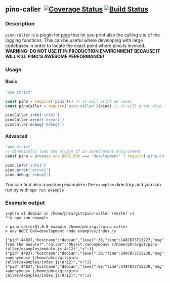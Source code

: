 ## pino-caller&nbsp;&nbsp;[![Coverage Status](https://coveralls.io/repos/github/phra/pino-caller/badge.svg?branch=master)](https://coveralls.io/github/phra/pino-caller?branch=master)&nbsp;[![Build Status](https://travis-ci.org/phra/pino-caller.svg?branch=master)](https://travis-ci.org/phra/pino-caller)

### Description
`pino-caller` is a plugin for [pino](https://github.com/pinojs/pino) that let you print also the calling site of the logging functions.
This can be useful where developing with large codebases in order to locate the exact point where pino is invoked.
**WARNING: DO NOT USE IT IN PRODUCTION ENVIRONMENT BECAUSE IT WILL KILL PINO'S AWESOME PERFORMANCE!**

### Usage

#### Basic
```js
'use strict'

const pino = require('pino')() // it will print as usual
const pinoCaller = require('pino-caller')(pino) // it will print also the calling site

pinoCaller.info('info1')
pinoCaller.error('error1')
pinoCaller.debug('debug1')
```

#### Advanced
```js
'use strict'
// dinamically load the plugin if in development environment
const pino = process.env.NODE_ENV === 'development' ? require('pino-caller')(require('pino')()) : require('pino')()

pino.info('info1')
pino.error('error1')
pino.debug('debug1')
```

You can find also a working example in the `examples` directory and you can run by with `npm run example`

### Example output

```
╭─phra at debian in /home/phra/git/pino-caller (master ✔)
╰─λ npm run example

> pino-caller@1.0.0 example /home/phra/git/pino-caller
> env NODE_ENV=development node examples/index.js

{"pid":44837,"hostname":"debian","level":30,"time":1487873713227,"msg":"hello from the module!","caller":"Object.<anonymous> (/home/phra/git/pino-caller/examples/module.js:4:12)","v":1}
{"pid":44837,"hostname":"debian","level":30,"time":1487873713230,"msg":"info1","caller":"Object.<anonymous> (/home/phra/git/pino-caller/examples/index.js:8:12)","v":1}
{"pid":44837,"hostname":"debian","level":50,"time":1487873713230,"msg":"error1","caller":"Object.<anonymous> (/home/phra/git/pino-caller/examples/index.js:9:12)","v":1}
```

